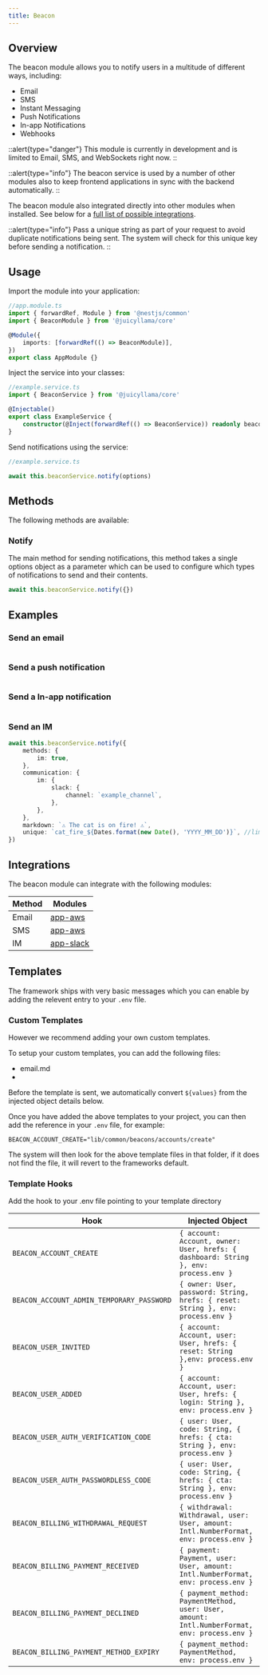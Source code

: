 ```yaml
---
title: Beacon
---
```


## Overview

The beacon module allows you to notify users in a multitude of different ways, including:

-   Email
-   SMS
-   Instant Messaging
-   Push Notifications
-   In-app Notifications
-   Webhooks

::alert{type="danger"}
This module is currently in development and is limited to Email, SMS, and WebSockets right now.
::

::alert{type="info"}
The beacon service is used by a number of other modules also to keep frontend applications in sync with the backend automatically.
::

The beacon module also integrated directly into other modules when installed. See below for a [full list of possible integrations](#integrations).

::alert{type="info"}
Pass a unique string as part of your request to avoid duplicate notifications being sent. The system will check for this unique key before sending a notification.
::

## Usage

Import the module into your application:

```ts
//app.module.ts
import { forwardRef, Module } from '@nestjs/common'
import { BeaconModule } from '@juicyllama/core'

@Module({
	imports: [forwardRef(() => BeaconModule)],
})
export class AppModule {}
```

Inject the service into your classes:

```ts
//example.service.ts
import { BeaconService } from '@juicyllama/core'

@Injectable()
export class ExampleService {
	constructor(@Inject(forwardRef(() => BeaconService)) readonly beaconService: BeaconService) {}
}
```

Send notifications using the service:

```ts
//example.service.ts

await this.beaconService.notify(options)
```

## Methods

The following methods are available:

### Notify

The main method for sending notifications, this method takes a single options object as a parameter which can be used to configure which types of notifications to send and their contents.

```ts
await this.beaconService.notify({})
```

## Examples

### Send an email

```ts

```

### Send a push notification

```ts

```

### Send a In-app notification

```ts

```

### Send an IM

```ts
await this.beaconService.notify({
	methods: {
		im: true,
	},
	communication: {
		im: {
			slack: {
				channel: `example_channel`,
			},
		},
	},
	markdown: `⚠️ The cat is on fire! ⚠️`,
	unique: `cat_fire_${Dates.format(new Date(), 'YYYY_MM_DD')}`, //limit this type of alert to daily
})
```

## Integrations

The beacon module can integrate with the following modules:

| Method | Modules                         |
| ------ | ------------------------------- |
| Email  | [app-aws]()                     |
| SMS    | [app-aws]()                     |
| IM     | [app-slack](../../../apps/slack/0.index.md) |


## Templates

The framework ships with very basic messages which you can enable by adding the relevent entry to your `.env` file.

### Custom Templates

However we recommend adding your own custom templates.

To setup your custom templates, you can add the following files: 

- email.md
- 

Before the template is sent, we automatically convert `${values}` from the injected object details below.

Once you have added the above templates to your project, you can then add the reference in your `.env` file, for example:

```
BEACON_ACCOUNT_CREATE="lib/common/beacons/accounts/create"
```

The system will then look for the above template files in that folder, if it does not find the file, it will revert to the frameworks default. 

### Template Hooks

Add the hook to your .env file pointing to your template directory

| Hook | Injected Object                    |
| ------ | ------------------------------- |
| `BEACON_ACCOUNT_CREATE`  | `{ account: Account, owner: User, hrefs: {	dashboard: String }, env: process.env }` |
| `BEACON_ACCOUNT_ADMIN_TEMPORARY_PASSWORD`    |  `{ owner: User, password: String, hrefs: { reset: String }, env: process.env }` |
| `BEACON_USER_INVITED`  | `{ account: Account, user: User, hrefs: {	reset: String },env: process.env }` |
| `BEACON_USER_ADDED`  | `{ account: Account, user: User, hrefs: { login: String }, env: process.env }` |
| `BEACON_USER_AUTH_VERIFICATION_CODE`  | `{ user: User, code: String, { hrefs: { cta: String }, env: process.env }` |
| `BEACON_USER_AUTH_PASSWORDLESS_CODE`  | `{ user: User, code: String, { hrefs: { cta: String }, env: process.env }` |
| `BEACON_BILLING_WITHDRAWAL_REQUEST`  | `{ withdrawal: Withdrawal, user: User, amount: Intl.NumberFormat, env: process.env }` |
| `BEACON_BILLING_PAYMENT_RECEIVED`  | `{ payment: Payment, user: User, amount: Intl.NumberFormat, env: process.env }` |
| `BEACON_BILLING_PAYMENT_DECLINED`  | `{ payment_method: PaymentMethod, user: User, amount: Intl.NumberFormat, env: process.env }` |
| `BEACON_BILLING_PAYMENT_METHOD_EXPIRY`  | `{ payment_method: PaymentMethod, env: process.env }` |